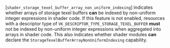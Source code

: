 [`shader_storage_texel_buffer_array_non_uniform_indexing`] indicates whether
arrays of storage texel buffers  **can**  be indexed by non-uniform integer
expressions in shader code.
If this feature is not enabled, resources with a descriptor type of
`VK_DESCRIPTOR_TYPE_STORAGE_TEXEL_BUFFER` **must**  not be indexed by
non-uniform integer expressions when aggregated into arrays in shader
code.
This also indicates whether shader modules  **can**  declare the
`StorageTexelBufferArrayNonUniformIndexing` capability.